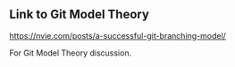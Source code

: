 
Link to Git Model Theory
-
https://nvie.com/posts/a-successful-git-branching-model/

For Git Model Theory discussion.
